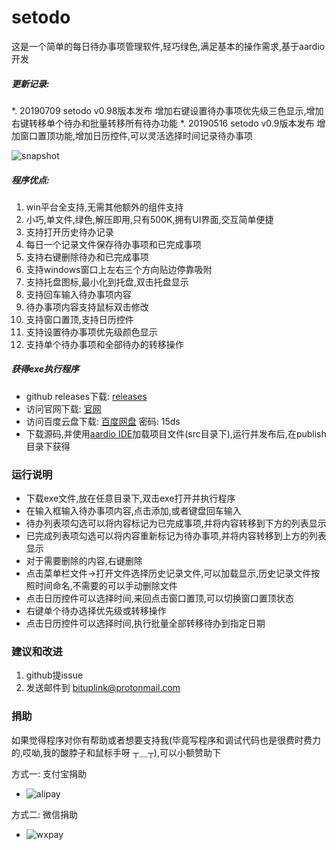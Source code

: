 # setodo
这是一个简单的每日待办事项管理软件,轻巧绿色,满足基本的操作需求,基于aardio开发

##### 更新记录:  
*. 20190709 setodo v0.98版本发布 增加右键设置待办事项优先级三色显示,增加右键转移单个待办和批量转移所有待办功能
*. 20190516 setodo v0.9版本发布 增加窗口置顶功能,增加日历控件,可以灵活选择时间记录待办事项

![snapshot](https://imgsrc.io/images/2019/07/09/Snipaste_2019-07-09_13-35-01.png)

##### 程序优点:  
1. win平台全支持,无需其他额外的组件支持
2. 小巧,单文件,绿色,解压即用,只有500K,拥有UI界面,交互简单便捷
3. 支持打开历史待办记录
4. 每日一个记录文件保存待办事项和已完成事项
5. 支持右键删除待办和已完成事项
6. 支持windows窗口上左右三个方向贴边停靠吸附
7. 支持托盘图标,最小化到托盘,双击托盘显示
8. 支持回车输入待办事项内容
9. 待办事项内容支持鼠标双击修改
10. 支持窗口置顶,支持日历控件
11. 支持设置待办事项优先级颜色显示
12. 支持单个待办事项和全部待办的转移操作

##### 获得exe执行程序
* github releases下载: [releases](https://github.com/bituplink/setodo/releases)
* 访问官网下载: [官网](http://www.bituplink.com/windows_setodo.html)
* 访问百度云盘下载: [百度网盘](https://pan.baidu.com/s/1Sv-t_-SeKxdzik1nyxQxaw) 密码: 15ds
* 下载源码,并使用[aardio IDE](http://ide.update.aardio.com/releases/aardio.7z)加载项目文件(src目录下),运行并发布后,在publish目录下获得

### 运行说明
* 下载exe文件,放在任意目录下,双击exe打开并执行程序
* 在输入框输入待办事项内容,点击添加,或者键盘回车输入
* 待办列表项勾选可以将内容标记为已完成事项,并将内容转移到下方的列表显示
* 已完成列表项勾选可以将内容重新标记为待办事项,并将内容转移到上方的列表显示
* 对于需要删除的内容,右键删除
* 点击菜单栏文件->打开文件选择历史记录文件,可以加载显示,历史记录文件按照时间命名,不需要的可以手动删除文件
* 点击日历控件可以选择时间,来回点击窗口置顶,可以切换窗口置顶状态
* 右键单个待办选择优先级或转移操作
* 点击日历控件可以选择时间,执行批量全部转移待办到指定日期


### 建议和改进
1. github提issue
2. 发送邮件到 bituplink@protonmail.com


### 捐助
如果觉得程序对你有帮助或者想要支持我(毕竟写程序和调试代码也是很费时费力的,哎呦,我的酸脖子和鼠标手呀 ┬＿┬),可以小额赞助下

方式一: 支付宝捐助
* ![alipay](http://www.bituplink.com/assets/img/alipay.png)

方式二: 微信捐助
* ![wxpay](http://www.bituplink.com/assets/img/wxpay.png)



